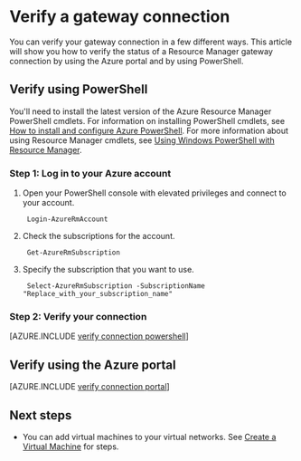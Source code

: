 <properties
    pageTitle="Verify a gateway connection | Azure"
    description="This article shows you how to verify a gateway connection in the Resource Manager deployment model"
    services="vpn-gateway"
    documentationcenter="na"
    author="cherylmc"
    manager="carmonm"
    editor=""
    tags="azure-resource-manager" />
<tags
    ms.assetid="7e3d1043-caa9-4472-96d3-832f4e2c91ee"
    ms.service="vpn-gateway"
    ms.devlang="na"
    ms.topic="article"
    ms.tgt_pltfrm="na"
    ms.workload="infrastructure-services"
    ms.date="10/14/2016"
    wacn.date=""
    ms.author="cherylmc" />

# Verify a gateway connection
You can verify your gateway connection in a few different ways. This article will show you how to verify the status of a Resource Manager gateway connection by using the Azure portal and by using PowerShell.

## Verify using PowerShell
You'll need to install the latest version of the Azure Resource Manager PowerShell cmdlets. For information on installing PowerShell cmdlets, see [How to install and configure Azure PowerShell](/documentation/articles/powershell-install-configure/). For more information about using Resource Manager cmdlets, see [Using Windows PowerShell with Resource Manager](/documentation/articles/powershell-azure-resource-manager/).

### Step 1: Log in to your Azure account
1. Open your PowerShell console with elevated privileges and connect to your account.
   
        Login-AzureRmAccount
2. Check the subscriptions for the account.
   
        Get-AzureRmSubscription 
3. Specify the subscription that you want to use.
   
        Select-AzureRmSubscription -SubscriptionName "Replace_with_your_subscription_name"

### Step 2: Verify your connection
[AZURE.INCLUDE [verify connection powershell](../../includes/vpn-gateway-verify-connection-ps-rm-include.md)]

## Verify using the Azure portal
[AZURE.INCLUDE [verify connection portal](../../includes/vpn-gateway-verify-connection-portal-rm-include.md)]

## Next steps
* You can add virtual machines to your virtual networks. See [Create a Virtual Machine](/documentation/articles/virtual-machines-windows-hero-tutorial/) for steps.

